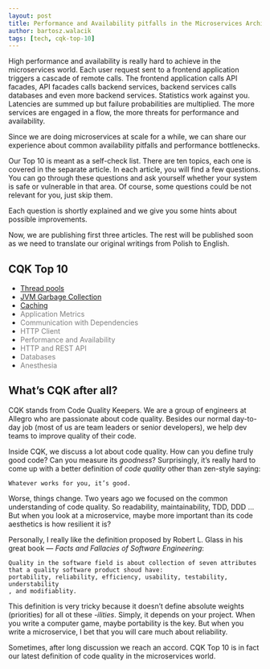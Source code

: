 ```yaml
---
layout: post
title: Performance and Availability pitfalls in the Microservices Architecture — CQK Top 10
author: bartosz.walacik
tags: [tech, cqk-top-10]
---
```


High performance and availability is really hard to achieve
in the microservices world.
Each user request sent to a frontend application triggers a cascade
of remote calls.
The frontend application calls API facades, API facades calls backend services,
backend services calls databases and even more backend services.
Statistics work against you. Latencies are summed up but failure probabilities are multiplied.
The more services are engaged in a flow, the more threats for performance and availability.

Since we are doing microservices at scale for a while, we can share
our experience about common availability pitfalls and performance bottlenecks.

Our Top 10 is meant as a self-check list.
There are ten topics, each one is covered in the separate article. 
In each article, you will find a few questions. 
You can go through these questions and ask yourself whether your system is safe or vulnerable
in that area. Of course, some questions could be not relevant for you, just skip them.

Each question is shortly explained and we give you some hints about possible improvements.

Now, we are publishing first three articles. The rest will be published soon as we need to
translate our original writings from Polish to English.

## CQK Top 10
 
 * [Thread pools](/2016/09/CQK-TOP-10-threadpools.html)
 * [JVM Garbage Collection](/2016/09/CQK-TOP-10-gc.html)
 * [Caching](/2016/09/CQK-TOP-10-cache.html)
 * <font color="gray">Application Metrics</font>
 * <font color="gray">Communication with Dependencies</font>
 * <font color="gray">HTTP Client</font>
 * <font color="gray">Performance and Availability</font>
 * <font color="gray">HTTP and REST API</font>
 * <font color="gray">Databases</font>
 * <font color="gray">Anesthesia</font>

## What’s CQK after all?

CQK stands from Code Quality Keepers.
We are a group of engineers at Allegro who are passionate about code quality.
Besides our normal day-to-day job (most of us are team leaders or senior developers),
we help dev teams to improve quality of their code. 

Inside CQK, we discuss a lot about code quality. 
How can you define truly good code? Can you measure its *goodness*?
Surprisingly, it’s really hard to come up with a better definition 
of *code quality* other than zen-style saying:

    Whatever works for you, it’s good.
    
Worse, things change. Two years ago we focused on 
the common understanding of code quality.
So readability, maintainability, TDD, DDD ...
But when you look at a microservice,
maybe more important than its code aesthetics is how resilient it is?  

Personally, I really like the definition proposed by Robert L. Glass
in his great book &mdash; *Facts and Fallacies of Software Engineering*:

    Quality in the software field is about collection of seven attributes
    that a quality software product shoud have:
    portability, reliability, efficiency, usability, testability, understability
    , and modifiablity.
    
This definition is very tricky because it doesn’t define absolute weights (priorities)
for all ot these *-ilities*. Simply, it depends on your project.
When you write a computer game, maybe portability is the key.
But when you write a microservice,
I bet that you will care much about reliability.

Sometimes, after long discussion we reach an accord.
CQK Top 10 is in fact our latest definition of code quality in the microservices world.    
